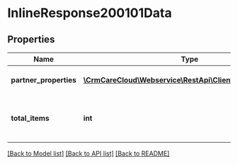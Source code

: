 # InlineResponse200101Data

## Properties
Name | Type | Description | Notes
------------ | ------------- | ------------- | -------------
**partner_properties** | [**\CrmCareCloud\Webservice\RestApi\Client\Model\Property[]**](Property.md) | List of all partner properties. | [optional] 
**total_items** | **int** | The number of all found partner properties. | [optional] 

[[Back to Model list]](../../README.md#documentation-for-models) [[Back to API list]](../../README.md#documentation-for-api-endpoints) [[Back to README]](../../README.md)

